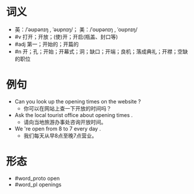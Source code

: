 # 词义
- 英：/ˈəʊpənɪŋ , ˈəʊpnɪŋ/； 美：/ˈoʊpənɪŋ , ˈoʊpnɪŋ/
- #v 打开；开放；(使)开；开启(瓶盖、封口等)
- #adj 第一；开始的；开篇的
- #n 开；孔；开始；开幕式；洞；缺口；开端；良机；落成典礼；开襟；空缺的职位
# 例句
- Can you look up the opening times on the website ?
	- 你可以在网站上查一下开放的时间吗？
- Ask the local tourist office about opening times .
	- 请向当地旅游办事处咨询开放时间。
- We 're open from 8 to 7 every day .
	- 我们每天从早8点至晚7点营业。
# 形态
- #word_proto open
- #word_pl openings
